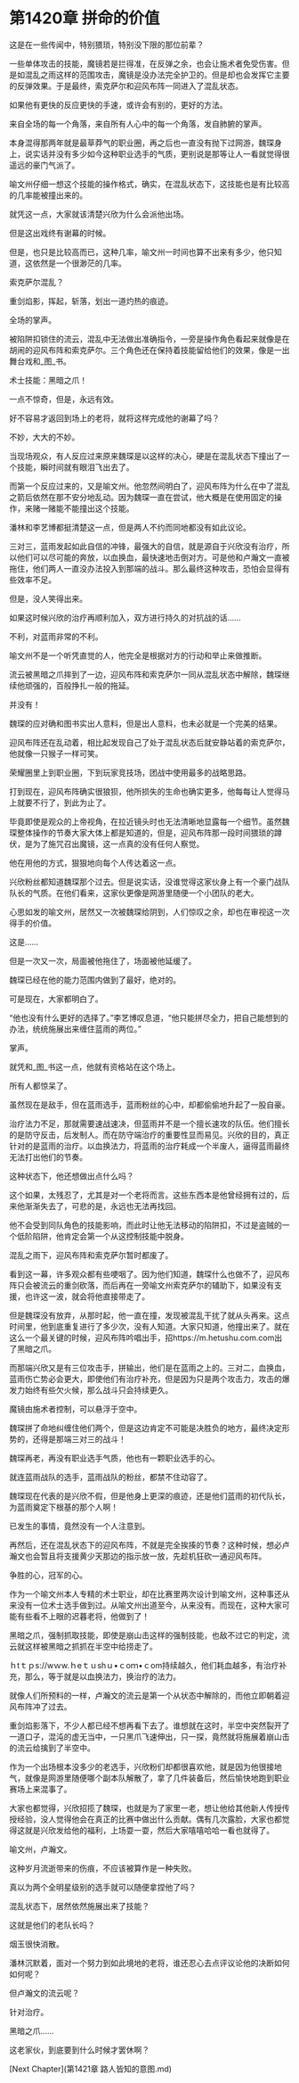 # 第1420章 拼命的价值

这是在一些传闻中，特别猥琐，特别没下限的那位前辈？

一些单体攻击的技能，魔镜若是拦得准，在反弹之余，也会让施术者免受伤害。但是如混乱之雨这样的范围攻击，魔镜是没办法完全护卫的。但是却也会发挥它主要的反弹效果。于是最终，索克萨尔和迎风布阵一同进入了混乱状态。

如果他有更快的反应更快的手速，或许会有别的，更好的方法。

来自全场的每一个角落，来自所有人心中的每一个角落，发自肺腑的掌声。

本身混得那两年就是最草莽气的职业圈，再之后也一直没有抛下过网游，魏琛身上，说实话并没有多少如今这种职业选手的气质，更别说是那等让人一看就觉得很遥远的豪门气派了。

喻文州仔细一想这个技能的操作格式，确实，在混乱状态下，这技能也是有比较高的几率能被撞出来的。

就凭这一点，大家就该清楚兴欣为什么会派他出场。

但是这出戏终有谢幕的时候。

但是，也只是比较高而已，这种几率，喻文州一时间也算不出来有多少，他只知道，这依然是一个很渺茫的几率。

索克萨尔混乱？

重剑焰影，挥起，斩落，划出一道灼热的痕迹。

全场的掌声。

被陷阱扣锁住的流云，混乱中无法做出准确指令，一旁是操作角色看起来就像是在胡闹的迎风布阵和索克萨尔。三个角色还在保持着技能留给他们的效果，像是一出舞台戏和_图_书。

术士技能：黑暗之爪！

一点不惊奇，但是，永远有效。

好不容易才返回到场上的老将，就将这样完成他的谢幕了吗？

不妙，大大的不妙。

当现场观众，有人反应过来原来魏琛是以这样的决心，硬是在混乱状态下撞出了一个技能，瞬时间就有眼泪飞出去了。

而第一个反应过来的，又是喻文州。他忽然间明白了，迎风布阵为什么在中了混乱之箭后依然在那不安分地乱动。因为魏琛一直在尝试，他大概是在使用固定的操作，来赌一赌能不能撞出这个技能。

潘林和李艺博都挺清楚这一点，但是两人不约而同地都没有如此议论。

三对三，蓝雨发起如此自信的冲锋，最强大的自信，就是源自于兴欣没有治疗，所以他们可以尽可能的奔放，以血换血，最快速地击倒对方。可是他和卢瀚文一直被拖住，他们两人一直没办法投入到那端的战斗。那么最终这种攻击，恐怕会显得有些效率不足。

但是，没人笑得出来。

如果这时候兴欣的治疗再顺利加入，双方进行持久的对抗战的话……

不利，对蓝雨非常的不利。

喻文州不是一个听凭直觉的人，他完全是根据对方的行动和举止来做推断。

流云被黑暗之爪摔到了一边，迎风布阵和索克萨尔一同从混乱状态中解除，魏琛继续他顽强的，百般挣扎一般的拖延。

并没有！

魏琛的应对确和图书实出人意料，但是出人意料，也未必就是一个完美的结果。

迎风布阵还在乱动着，相比起发现自己了处于混乱状态后就安静站着的索克萨尔，他就像一只猴子一样可笑。

荣耀圈里上到职业圈，下到玩家竞技场，团战中使用最多的战略思路。

打到现在，迎风布阵确实很狼狈，他所损失的生命也确实更多，他每每让人觉得马上就要不行了，到此为止了。

毕竟即使是观众的上帝视角，在拉近镜头时也无法清晰地显露每一个细节。虽然魏琛整体操作的节奏大家大体上都是知道的，但是，迎风布阵那一段时间猥琐的蹲伏，是为了施咒召出魔镜，这一点真的没有任何人察觉。

他在用他的方式，狠狠地向每个人传达着这一点。

兴欣粉丝都知道魏琛那个过去。但是说实话，没谁觉得这家伙身上有一个豪门战队队长的气质。在他们看来，这家伙更像是网游里随便一个小团队的老大。

心思如发的喻文州，居然又一次被魏琛给阴到，人们惊叹之余，却也在审视这一次得手的价值。

这是……

但是一次又一次，局面被他拖住了，场面被他延缓了。

魏琛已经在他的能力范围内做到了最好，绝对的。

可是现在，大家都明白了。

“他也没有什么更好的选择了。”李艺博叹息道，“他只能拼尽全力，把自己能想到的办法，统统施展出来缠住蓝雨的两位。”

掌声。

就凭和_图_书这一点，他就有资格站在这个场上。

所有人都惊呆了。

虽然现在是敌手，但在蓝雨选手，蓝雨粉丝的心中，却都偷偷地升起了一股自豪。

治疗法力不足，那就需要速战速决，但蓝雨并不是一个擅长速攻的队伍。他们擅长的是防守反击，后发制人。而在防守端治疗的重要性显而易见。兴欣的目的，真正针对的是蓝雨的治疗。以血换法力，将蓝雨的治疗耗成一个半废人，逼得蓝雨最终无法打出他们的节奏。

这种状态下，他还想做出点什么吗？

这个如果，太残忍了，尤其是对一个老将而言。这些东西本是他曾经拥有过的，后来他渐渐失去了，可悲的是，永远也无法再找回。

他不会受到同队角色的技能影响，而此时让他无法移动的陷阱扣，不过是盗贼的一个低阶陷阱，他肯定会第一个从这控制技能中脱身。

混乱之雨下，迎风布阵和索克萨尔暂时都废了。

看到这一幕，许多观众都有些哽咽了。因为他们知道，魏琛什么也做不了，迎风布阵只会被流云的重剑砍落，而后再在一旁喻文州索克萨尔的辅助下，如果没有支援，也许这一波，就会将他直接带走了。

但是魏琛没有放弃，从那时起，他一直在撞，发现被混乱干扰了就从头再来。这点时间里，他到底重复进行了多少次，没有人知道。大家只知道，他撞出来了。就在这么一个最关键的时候，迎风布阵吟唱出手，招https://m.hetushu.com.com出了黑暗之爪。

而那端兴欣又是有三位攻击手，拼输出，他们是在蓝雨之上的。三对二，血换血，蓝雨伤亡势必会更大，即使他们有治疗补充，但是因为只是两个攻击力，攻击的爆发力始终有些欠火候，那么战斗只会持续更久。

魔镜由施术者控制，可以悬浮于空中。

魏琛拼了命地纠缠住他们两个，但是这边肯定不可能是决胜负的地方，最终决定形势的，还得是那端三对三的战斗！

魏琛再老，再没有职业选手气质，他也有一颗职业选手的心。

就连蓝雨战队的选手，蓝雨战队的粉丝，都禁不住动容了。

魏琛现在代表的是兴欣不假，但是他身上更深的痕迹，还是他们蓝雨的初代队长，为蓝雨奠定下根基的那个人啊！

已发生的事情，竟然没有一个人注意到。

再然后，还在混乱状态下的迎风布阵，不就是完全挨揍的节奏？这种时候，想必卢瀚文也会暂且将支援黄少天那边的指示放一放，先趁机狂砍一通迎风布阵。

争胜的心，冠军的心。

作为一个喻文州本人专精的术士职业，却在比赛里两次设计到喻文州，这种事还从来没有一位术士选手做到过。从喻文州出道至今，从来没有。而现在，这种大家可能有些看不上眼的迟暮老将，他做到了！

黑暗之爪，强制抓取技能，即使是崩山击这样的强制技能，也敌不过它的判定，流云就这样被黑暗之抓抓在半空中给捞走了。

ｈtｔｐs://wｗw.ｈeｔｕshｕ•ｃoｍ•ｃom持续越久，他们耗血越多，有治疗补充，那么，等于就是以血换法力，换治疗的法力。

就像人们所预料的一样，卢瀚文的流云是第一个从状态中解除的，而他立即朝着迎风布阵冲了过去。

重剑焰影落下，不少人都已经不想再看下去了。谁想就在这时，半空中突然裂开了一道口子，混沌的虚无当中，一只黑爪飞速伸出，只一探，竟然就将施展着崩山击的流云给擒到了半空中。

作为一个出场根本没多少的老选手，兴欣粉们却都很喜欢他，就是因为他很接地气，就像是网游里随便哪个副本队解散了，拿了几件装备后，然后愉快地跑到职业赛场上来混事了。

大家也都觉得，兴欣招揽了魏琛，也就是为了家里一老，想让他给其他新人传授传授经验，没人觉得他会在真正的比赛中做出什么贡献。偶有几次露脸，大家也都觉得这就是兴欣发给他的福利，上场耍一耍，然后大家嘻嘻哈哈一看也就得了。

喻文州，卢瀚文。

这种岁月流逝带来的伤痕，不应该被算作是一种失败。

真以为两个全明星级别的选手就可以随便拿捏他了吗？

混乱状态下，居然依然施展出来了技能？

这就是他们的老队长吗？

烟玉很快消散。

潘林沉默着，面对一个努力到如此境地的老将，谁还忍心去点评议论他的决断如何如何呢？

但卢瀚文的流云呢？

针对治疗。

黑暗之爪……

这老家伙，到底要到什么时候才罢休啊？



[Next Chapter](第1421章 路人皆知的意图.md)